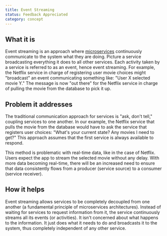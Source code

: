 ```yaml
---
title: Event Streaming
status: Feedback Appreciated
category: concept
---
```


## What it is

Event streaming is an approach where [microservices](/microservices/) continuously communicate to the system what they are doing. 
Picture a service broadcasting everything it does to all other services. 
Each activity taken by a service is referred to as an event, hence event streaming. 
For example, the Netflix service in charge of registering user movie choices might "broadcast" an event communicating something like: "User X selected movie Y."
The message is now "out there" for the Netflix service in charge of pulling the movie from the database to pick it up.

## Problem it addresses

The traditional communication approach for services is "ask, don't tell," coupling services to one another. 
In our example, the Netflix service that pulls the movie from the database would have to ask the service that registers user choices: 
"What's your current state? Any movies I need to get?" 
This approach assumes that the first service is always available to respond.

This method is problematic with real-time data, like in the case of Netflix. 
Users expect the app to stream the selected movie without any delay. 
With more data becoming real-time, there will be an increased need to ensure that data consistently flows from a producer (service source) to a consumer (service receiver).

## How it helps
Event streaming allows services to be completely decoupled from one another (a fundamental principle of microservices architectures). 
Instead of waiting for services to request information from it, the service continuously streams all its events (or activities). 
It isn't concerned about what happens to the information. 
It just does what it needs to do and broadcasts it to the system, thus completely independent of any other service. 
